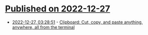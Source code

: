 # [Published on 2022-12-27](index.md)

* [2022-12-27, 03:28:51](https://news.ycombinator.com/item?id=34144707) - [Clipboard: Cut, copy, and paste anything, anywhere, all from the terminal](https://github.com/Slackadays/Clipboard)
